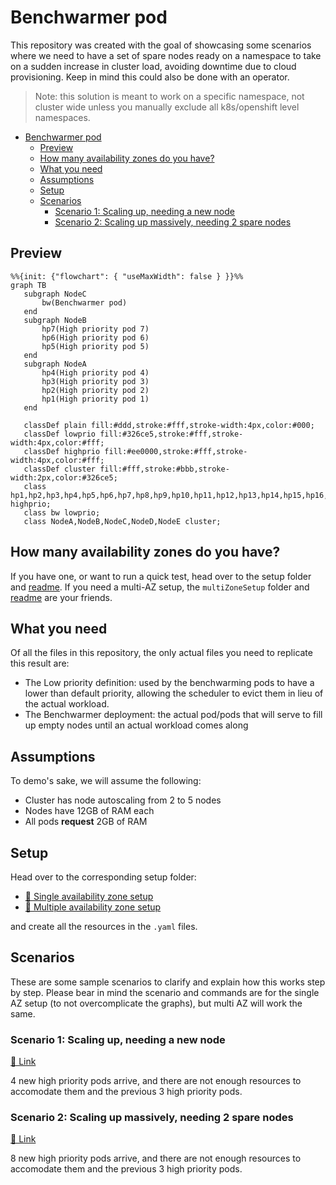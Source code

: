 # Benchwarmer pod

This repository was created with the goal of showcasing some scenarios where we need to have a set of spare nodes ready on a namespace to take on a sudden increase in cluster load, avoiding downtime due to cloud provisioning. Keep in mind this could also be done with an operator.

> Note: this solution is meant to work on a specific namespace, not cluster wide unless you manually exclude all k8s/openshift level namespaces.

- [Benchwarmer pod](#benchwarmer-pod)
  - [Preview](#preview)
  - [How many availability zones do you have?](#how-many-availability-zones-do-you-have)
  - [What you need](#what-you-need)
  - [Assumptions](#assumptions)
  - [Setup](#setup)
  - [Scenarios](#scenarios)
    - [Scenario 1: Scaling up, needing a new node](#scenario-1-scaling-up-needing-a-new-node)
    - [Scenario 2: Scaling up massively, needing 2 spare nodes](#scenario-2-scaling-up-massively-needing-2-spare-nodes)

## Preview

```mermaid
%%{init: {"flowchart": { "useMaxWidth": false } }}%%
graph TB
   subgraph NodeC
       bw(Benchwarmer pod)
   end
   subgraph NodeB
       hp7(High priority pod 7)
       hp6(High priority pod 6)
       hp5(High priority pod 5)
   end
   subgraph NodeA
       hp4(High priority pod 4)
       hp3(High priority pod 3)
       hp2(High priority pod 2)
       hp1(High priority pod 1)
   end
 
   classDef plain fill:#ddd,stroke:#fff,stroke-width:4px,color:#000;
   classDef lowprio fill:#326ce5,stroke:#fff,stroke-width:4px,color:#fff;
   classDef highprio fill:#ee0000,stroke:#fff,stroke-width:4px,color:#fff;
   classDef cluster fill:#fff,stroke:#bbb,stroke-width:2px,color:#326ce5;
   class hp1,hp2,hp3,hp4,hp5,hp6,hp7,hp8,hp9,hp10,hp11,hp12,hp13,hp14,hp15,hp16,hp17,hp18,hp19,hp20 highprio;
   class bw lowprio;
   class NodeA,NodeB,NodeC,NodeD,NodeE cluster;
```

## How many availability zones do you have?

If you have one, or want to run a quick test, head over to the setup folder and [readme](./setup/README.md). If you need a multi-AZ setup, the `multiZoneSetup` folder and [readme](./multiZoneSetup/README.md) are your friends.

## What you need

Of all the files in this repository, the only actual files you need to replicate this result are:

- The Low priority definition: used by the benchwarming pods to have a lower than default priority, allowing the scheduler to evict them in lieu of the actual workload.
- The Benchwarmer deployment: the actual pod/pods that will serve to fill up empty nodes until an actual workload comes along

## Assumptions

To demo's sake, we will assume the following:

- Cluster has node autoscaling from 2 to 5 nodes
- Nodes have 12GB of RAM each
- All pods **request** 2GB of RAM

## Setup

Head over to the corresponding setup folder:

- [🔗 Single availability zone setup](./setup/)
- [🔗 Multiple availability zone setup](./multiZoneSetup/)

and create all the resources in the `.yaml` files.

## Scenarios

These are some sample scenarios to clarify and explain how this works step by step. Please bear in mind the scenario and commands are for the single AZ setup (to not overcomplicate the graphs), but multi AZ will work the same.

### Scenario 1: Scaling up, needing a new node

[🔗 Link](./scenario1.md)

4 new high priority pods arrive, and there are not enough resources to accomodate them and the previous 3 high priority pods.

### Scenario 2: Scaling up massively, needing 2 spare nodes

[🔗 Link](./scenario2.md)

8 new high priority pods arrive, and there are not enough resources to accomodate them and the previous 3 high priority pods.
